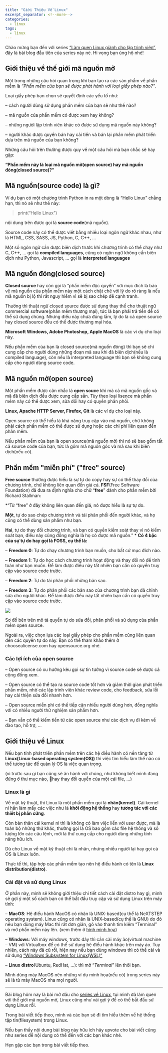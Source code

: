 ```yaml
---
title: "Giới Thiệu Về Linux"
excerpt_separator: <!--more-->
categories:
  - linux
tags:
  - linux
---
```


Chào mừng bạn đến với series [“Làm quen Linux giành cho lập trình viên”](https://beautyoncode.com/lam-quen-linux-gianh-cho-lap-trinh-vien-series-overview/), đây là bài blog đầu tiên của series này nè. Hi vọng bạn ủng hộ nhé!

## Giới thiệu về thế giới mã nguồn mở
Một trong những câu hỏi quan trọng khi bạn tạo ra các sản phẩm về phần mềm là *“Phần mềm của bạn sẽ được phát hành với loại giấy phép nào?”*. 

Loại giấy phép bạn chọn sẽ quyết định các yếu tố như:

– cách người dùng sử dụng phần mềm của bạn sẽ như thế nào?

– mã nguồn của phần mềm có được xem hay không?

– những người lập trình viên khác có được sử dụng mã nguồn này không?

– người khác được quyền bán hay cải tiến và bán lại phần mềm phát triển dựa trên mã nguồn của bạn không?

Những câu hỏi trên thường được quy về một câu hỏi mà bạn chắc sẽ hay gặp: 

**“Phần mềm này là loại mã nguồn mở(open source) hay mã nguồn đóng(closed source)?”**

## Mã nguồn(source code) là gì?
Ví dụ bạn có một chương trình Python in ra một dòng là “Hello Linux” chẳng hạn, thì nó sẽ như thế này:

> print(“Hello Linux”)

nội dung trên được gọi là **source code**(mã nguồn). 

Source code này có thể được viết bằng nhiều loại ngôn ngữ khác nhau, như là HTML, CSS, SASS, JS, Python, C, C++, … 

Một số ngôn ngữ cần được biên dịch trước khi chương trình có thể chạy như C, C++, … gọi là **compiled languages**, cũng có ngôn ngữ không cần biên dịch như Python, Javascript, … gọi là **interpreted languages**

## Mã nguồn đóng(closed source)
**Closed source** hay còn gọi là “phần mềm độc quyền” với mục đích là bảo vệ mã nguồn của phần mềm này một cách chặt chẽ với lý do rõ ràng là nếu mã nguồn bị lộ thì rất nguy hiểm vì sẽ bị sao chép để cạnh tranh. 

Thường thì thuật ngữ closed source được sử dụng thay thế cho thuật ngữ commercial software(phần mềm thương mại), tức là bạn phải trả tiền để có thể sử dụng chúng. Nhưng điều này chưa đúng lắm, lý do là cả open source hay closed source đều có thể được thương mại hóa.

**Microsoft Windows, Adobe Photoshop, Apple MacOS** là các ví dụ cho loại này.

Nếu phần mềm của bạn là closed source(mã nguồn đóng) thì bạn sẽ chỉ cung cấp cho người dùng những đoạn mã sau khi đã biên dịch(nếu là compiled language), còn nếu là interpreted language thì bạn sẽ không cung cấp cho người dùng source code. 

## Mã nguồn mở(open source)
Một phần mềm được cân nhắc là **open souce** khi mà cả mã nguồn gốc và mã đã biên dịch đều được cung cấp sẵn. Tùy theo loại lisence mà phần mềm này có thể được xem, sửa đổi hay có quyền phân phối. 

**Linux, Apache HTTP Server, Firefox, Git** là các ví dụ cho loại này.

Open source có thể hiểu là khả năng truy cập vào mã nguồn, chứ không phải cách phần mềm có thể được sử dụng hoặc các chi phí liên quan đến phần mềm.

Nếu phần mềm của bạn là open source(mã nguồn mở) thì nó sẽ bao gồm tất cả source code của bạn, tức là gồm mã nguồn gốc và mã sau khi biên dịch(nếu có).

## Phần mềm "miễn phí" ("free" source)
**Free source** thường được hiểu là sự tự do copy hay sự có thể thay đổi của chương trình, chứ không liên quan đến giá cả. **FSF**(Free Software Foundation) đã đưa ra định nghĩa cho chữ “**free**” dành cho phần mềm bởi Richard Stallman:

*“Từ “free” ở đây không liên quan đến giá, nó được hiểu là sự tự do. 

**Một**, tự do sao chép chương trinh và tái phân phối đến người khác, và họ cũng có thể dùng sản phẩm như bạn. 

**Hai**, tự do thay đổi chương trình, và bạn có quyền kiểm soát thay vì nó kiểm soát bạn, điều này cũng đồng nghĩa là họ có được mã nguồn.” 
*
**Có 4 bậc của sự tự do hay gọi là FOSS, cụ thể là:**

– **Freedom 0**: Tự do chạy chương trình bạn muốn, cho bất cứ mục đích nào.

– **Freedom 1**: Tự do học cách chương trinh hoạt động và thay đổi nó để tính toán như bạn muốn. Để làm được điều này tất nhiên bạn cần có quyền truy cập vào source code trước.

– **Freedom 2**: Tự do tái phân phối những bản sao.

– **Freedom 3**: Tự do phân phối các bản sao của chương trình bạn đã chỉnh sửa cho người khác. Để làm được điều này tất nhiên bạn cần có quyền truy cập vào source code trước.

![](https://i1.wp.com/beautyoncode.com/wp-content/uploads/2022/01/visualize-the-open-source-community.png?resize=768%2C275&ssl=1)

Sơ đồ bên trên mô tả quyền tự do sửa đổi, phân phối và sử dụng của phần mềm open source. 

Ngoài ra, việc chọn lựa các loại giấy phép cho phần mềm cũng liên quan đến các quyền tự do này. Bạn có thể tham khảo thêm ở choosealicense.com hay opensource.org nhé.

### Các lợi ích của open source
– Open source có xu hướng kêu gọi sự tin tưởng vì source code sẽ được cả cộng đồng xem.

– Open source có thể tạo ra source code tốt hơn và giảm thời gian phát triển phần mềm, nhờ các lập trình viên khác review code, cho feedback, sửa lỗi hay cải thiện sửa đổi nhanh hơn.

– Open source miễn phí có thể tiếp cận nhiều người dùng hơn, đồng nghĩa với có nhiều người thử nghiệm sản phẩm hơn.

– Bạn vẫn có thể kiếm tiền từ các open source như các dịch vụ đi kèm về đào tạo, hỗ trợ, …

## Giới thiệu về Linux
Nếu bạn tính phát triển phần mềm trên các hệ điều hành có nền tảng từ **Linux(Linux-based operating system(OS))** thì việc tìm hiểu làm thế nào có thể tương tác để quản lý OS là việc quan trọng. 

(vì trước sau gì bạn cũng sẽ ăn hành với chúng, như không biết mình đang đứng ở thư mục nào, hay thay đổi quyền của một cái file, …)

### Linux là gì
Về mặt kỹ thuật, thì Linux là một phần mềm gọi là **nhân(kernel)**. Cái kernel ni hắn làm mấy các việc như là **khởi động hệ thống** hay **tương tác với các thiết bị phần cứng**.

Còn bản thân cái kernel ni thì là không có làm việc liền với user được, mà là toàn bộ những thứ khác, thường gọi là OS bao gồm các file hệ thống và số lượng lớn các câu lệnh, mới là thứ cung cấp cho người dùng những tính năng hữu ích.

Dù cho Linux về mặt kỹ thuật chỉ là nhân, nhưng nhiều người lại hay gọi cả OS là Linux luôn. 

Thực tế thì, tập hợp các phần mềm tạo nên hệ điều hành có tên là **Linux distribution(distro)**.

### Cài đặt và sử dụng Linux
Ở phần này, mình sẽ không giới thiệu chi tiết cách cài đặt distro hay gì, mình sẽ gợi ý một số cách bạn có thể bắt đầu truy cập và sử dụng Linux trên máy tính:

– **MacOS**: Hệ điều hành MacOS có nhân là UNIX-based(cụ thể là NeXTSTEP operating system). Linux cũng có nhân là UNIX-based(cụ thể là GNU) do đó nếu bạn dùng máy Mac thì rất đơn giản, gõ vào thanh tìm kiếm “Terminal” và mở phần mềm này lên. (xem thêm ở [hình minh họa](https://upload.wikimedia.org/wikipedia/commons/thumb/c/cd/Unix_timeline.en.svg/800px-Unix_timeline.en.svg.png))

– **Windows**: Với máy windows, trước đây thì cần cài máy ảo(virtual machine – VM) với Virtualbox để có thể sử dụng hệ điều hành khác trên máy ảo. Tuy nhiên, cách này đã cũ rồi, hiện nay nếu bạn dùng windows thì có thể cài và sử dụng [“Windows Subsystem for Linux(WSL)“](https://docs.microsoft.com/en-us/windows/wsl/)

– **Linux distro**(Ubuntu, RedHat, …): thì mở “*Terminal*” lên thôi bạn.

Mình dùng máy MacOS nên những ví dụ minh họa(nếu có) trong series này sẽ là từ máy MacOS nha mọi người.

---
Bài blog hôm nay là bài mở đầu cho [series về Linux](https://beautyoncode.com/lam-quen-linux-gianh-cho-lap-trinh-vien-series-overview/), tụi mình đã làm quen với thế giới mã nguồn mở, Linux cũng như vài gợi ý để có thể bắt đầu sử dụng Linux rồi.

Trong bài viết tiếp theo, mình và các bạn sẽ đi tìm hiểu thêm về hệ thống tập tin(filesystem) trong Linux.

Nếu bạn thấy nội dung bài blog này hữu ích hãy upvote cho bài viết cũng như series để nội dung có thể đến với các bạn khác nhé.

Hẹn gặp các bạn trong bài viết tiếp theo.